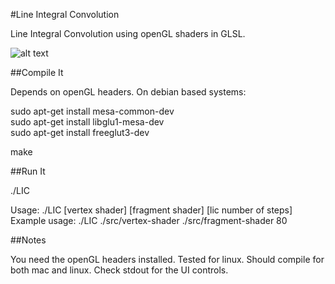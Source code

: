 #Line Integral Convolution

Line Integral Convolution using openGL shaders in GLSL.

![alt text](images/sample.gif "screenshot")

##Compile It

Depends on openGL headers.  On debian based systems:

sudo apt-get install mesa-common-dev  
sudo apt-get install libglu1-mesa-dev  
sudo apt-get install freeglut3-dev  

make

##Run It

./LIC

Usage:
./LIC [vertex shader] [fragment shader] [lic number of steps]
Example usage:
./LIC ./src/vertex-shader ./src/fragment-shader 80


##Notes

You need the openGL headers installed.  Tested for linux.  Should compile for both mac and linux.  Check stdout for the UI controls.
